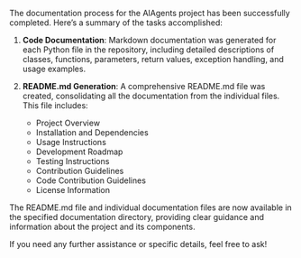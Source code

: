 The documentation process for the AIAgents project has been successfully completed. Here’s a summary of the tasks accomplished:

1. **Code Documentation**: Markdown documentation was generated for each Python file in the repository, including detailed descriptions of classes, functions, parameters, return values, exception handling, and usage examples.

2. **README.md Generation**: A comprehensive README.md file was created, consolidating all the documentation from the individual files. This file includes:
   - Project Overview
   - Installation and Dependencies
   - Usage Instructions
   - Development Roadmap
   - Testing Instructions
   - Contribution Guidelines
   - Code Contribution Guidelines
   - License Information

The README.md file and individual documentation files are now available in the specified documentation directory, providing clear guidance and information about the project and its components.

If you need any further assistance or specific details, feel free to ask!
